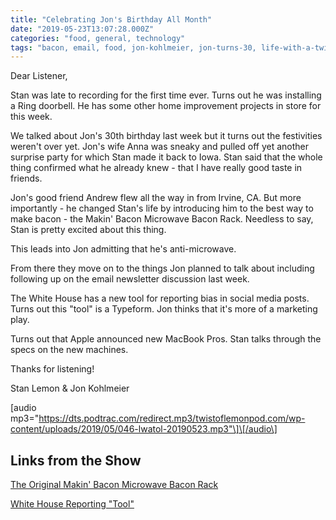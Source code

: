 ```yaml
---
title: "Celebrating Jon's Birthday All Month"
date: "2019-05-23T13:07:28.000Z"
categories: "food, general, technology"
tags: "bacon, email, food, jon-kohlmeier, jon-turns-30, life-with-a-twist-of-lemon, marketing, stan-lemon, surprise, website, white-house"
---
```


Dear Listener,

Stan was late to recording for the first time ever. Turns out he was installing a Ring doorbell. He has some other home improvement projects in store for this week.

We talked about Jon's 30th birthday last week but it turns out the festivities weren't over yet. Jon's wife Anna was sneaky and pulled off yet another surprise party for which Stan made it back to Iowa. Stan said that the whole thing confirmed what he already knew - that I have really good taste in friends.

Jon's good friend Andrew flew all the way in from Irvine, CA. But more importantly - he changed Stan's life by introducing him to the best way to make bacon - the Makin' Bacon Microwave Bacon Rack. Needless to say, Stan is pretty excited about this thing.

This leads into Jon admitting that he's anti-microwave.

From there they move on to the things Jon planned to talk about including following up on the email newsletter discussion last week.

The White House has a new tool for reporting bias in social media posts. Turns out this "tool" is a Typeform. Jon thinks that it's more of a marketing play.

Turns out that Apple announced new MacBook Pros. Stan talks through the specs on the new machines.

Thanks for listening!

Stan Lemon & Jon Kohlmeier

\[audio mp3="https://dts.podtrac.com/redirect.mp3/twistoflemonpod.com/wp-content/uploads/2019/05/046-lwatol-20190523.mp3"\]\[/audio\]

## Links from the Show

[The Original Makin' Bacon Microwave Bacon Rack](https://amzn.to/2Mfnna2)

[White House Reporting "Tool"](https://www.theverge.com/2019/5/15/18626785/white-house-trump-censorsip-tool-twitter-instagram-facebook-conservative-bias-social-media)
